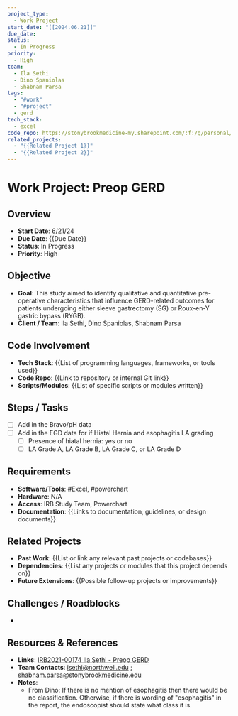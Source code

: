 ```yaml
---
project_type:
  - Work Project
start_date: "[[2024.06.21]]"
due_date: 
status:
  - In Progress
priority:
  - High
team:
  - Ila Sethi
  - Dino Spaniolas
  - Shabnam Parsa
tags:
  - "#work"
  - "#project"
  - gerd
tech_stack:
  - excel
code_repo: https://stonybrookmedicine-my.sharepoint.com/:f:/g/personal/caroline_sanicola_stonybrookmedicine_edu/ErRN1kDGbPtLv4aMr-KstPwB_36pDqBB31szQDpwRanjfg?e=HV8Adq
related_projects:
  - "{{Related Project 1}}"
  - "{{Related Project 2}}"
---
```


# Work Project: Preop GERD

## Overview
- **Start Date**: 6/21/24
- **Due Date**: {{Due Date}}
- **Status**: In Progress
- **Priority**: High

## Objective
- **Goal**: This study aimed to identify qualitative and quantitative pre-operative characteristics that influence GERD-related outcomes for patients undergoing either sleeve gastrectomy (SG) or Roux-en-Y gastric bypass (RYGB).
- **Client / Team**: Ila Sethi, Dino Spaniolas, Shabnam Parsa

## Code Involvement
- **Tech Stack**: {{List of programming languages, frameworks, or tools used}}
- **Code Repo**: {{Link to repository or internal Git link}}
- **Scripts/Modules**: {{List of specific scripts or modules written}}

## Steps / Tasks
- [ ] Add in the Bravo/pH data
- [ ] Add in the EGD data for if Hiatal Hernia and esophagitis LA grading
	- [ ] Presence of hiatal hernia: yes or no
	- [ ] LA Grade A, LA Grade B, LA Grade C, or LA Grade D

## Requirements
- **Software/Tools**: #Excel, #powerchart
- **Hardware**: N/A
- **Access**: IRB Study Team, Powerchart
- **Documentation**: {{Links to documentation, guidelines, or design documents}}

## Related Projects
- **Past Work**: {{List or link any relevant past projects or codebases}}
- **Dependencies**: {{List any projects or modules that this project depends on}}
- **Future Extensions**: {{Possible follow-up projects or improvements}}

## Challenges / Roadblocks
- 

## Resources & References
- **Links**: [IRB2021-00174 Ila Sethi - Preop GERD](https://stonybrookmedicine-my.sharepoint.com/:f:/g/personal/caroline_sanicola_stonybrookmedicine_edu/ErRN1kDGbPtLv4aMr-KstPwB_36pDqBB31szQDpwRanjfg?e=arVZeJ)
- **Team Contacts**: isethi@northwell.edu ; shabnam.parsa@stonybrookmedicine.edu
- **Notes**:
	- From Dino: If there is no mention of esophagitis then there would be no classification. Otherwise, if there is wording of "esophagitis" in the report, the endoscopist should state what class it is.
